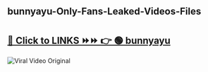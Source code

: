 
 ## bunnyayu-Only-Fans-Leaked-Videos-Files

# <h2><a href="https://mediaupload.pro?bunnyayu">🔗 Click to LINKS ⏩⏩ 👉 🟢 bunnyayu </a></h2>

<a href="https://mediaupload.pro?bunnyayu" rel="nofollow" data-target="animated-image.originalLink"><img src="https://i.ibb.co.com/xMMVF88/686577567.gif" alt="Viral Video Original" style="max-width: 100%; display: inline-block;" data-target="animated-image.originalImage"></a>